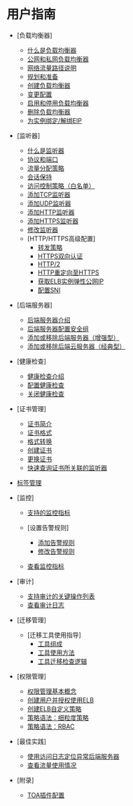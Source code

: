 # 用户指南

-   [负载均衡器]
    -   [什么是负载均衡器](什么是负载均衡器.md)
    -   [公网和私网负载均衡器](公网和私网负载均衡器.md)
    -   [网络流量路径说明](网络流量路径说明.md)
    -   [规划和准备](规划和准备.md)
    -   [创建负载均衡器](创建负载均衡器.md)
    -   [变更配置](变更配置.md)
    -   [启用和停用负载均衡器](启用和停用负载均衡器.md)
    -   [删除负载均衡器](删除负载均衡器.md)
    -   [为实例绑定/解绑EIP](为实例绑定-解绑EIP.md)

-   [监听器]
    -   [什么是监听器](什么是监听器.md)
    -   [协议和端口](协议和端口.md)
    -   [流量分配策略](流量分配策略.md)
    -   [会话保持](会话保持.md)
    -   [访问控制策略（白名单）](访问控制策略（白名单）.md)
    -   [添加TCP监听器](添加TCP监听器.md)
    -   [添加UDP监听器](添加UDP监听器.md)
    -   [添加HTTP监听器](添加HTTP监听器.md)
    -   [添加HTTPS监听器](添加HTTPS监听器.md)
    -   [修改监听器](修改监听器.md)
    -   [HTTP/HTTPS高级配置]
        -   [转发策略](转发策略.md)
        -   [HTTPS双向认证](HTTPS双向认证.md)
        -   [HTTP/2](HTTP-2.md)
        -   [HTTP重定向至HTTPS](HTTP重定向至HTTPS.md)
        -   [获取ELB实例弹性公网IP](获取ELB实例弹性公网IP.md)
        -   [配置SNI](配置SNI.md)


-   [后端服务器]
    -   [后端服务器介绍](后端服务器介绍.md)
    -   [后端服务器配置安全组](后端服务器配置安全组.md)
    -   [添加或移除后端服务器（增强型）](添加或移除后端服务器（增强型）.md)
    -   [添加或移除后端云服务器（经典型）](添加或移除后端云服务器（经典型）.md)

-   [健康检查]
    -   [健康检查介绍](健康检查介绍.md)
    -   [配置健康检查](配置健康检查.md)
    -   [关闭健康检查](关闭健康检查.md)

-   [证书管理]
    -   [证书简介](证书简介.md)
    -   [证书格式](证书格式.md)
    -   [格式转换](格式转换.md)
    -   [创建证书](创建证书.md)
    -   [更换证书](更换证书.md)
    -   [快速查询证书所关联的监听器](快速查询证书所关联的监听器.md)

-   [标签管理](标签管理.md)
-   [监控]
    -   [支持的监控指标](支持的监控指标.md)
    -   [设置告警规则]
        -   [添加告警规则](添加告警规则.md)
        -   [修改告警规则](修改告警规则.md)

    -   [查看监控指标](查看监控指标.md)

-   [审计]
    -   [支持审计的关键操作列表](支持审计的关键操作列表.md)
    -   [查看审计日志](查看审计日志.md)

-   [迁移管理]
    -   [迁移工具使用指导]
        -   [工具组成](工具组成.md)
        -   [工具使用方法](工具使用方法.md)
        -   [工具迁移检查逻辑](工具迁移检查逻辑.md)


-   [权限管理]
    -   [权限管理基本概念](权限管理基本概念.md)
    -   [创建用户并授权使用ELB](创建用户并授权使用ELB.md)
    -   [创建ELB自定义策略](创建ELB自定义策略.md)
    -   [策略语法：细粒度策略](策略语法-细粒度策略.md)
    -   [策略语法：RBAC](策略语法-RBAC.md)

-   [最佳实践]
    -   [使用访问日志定位异常后端服务器](使用访问日志定位异常后端服务器.md)
    -   [查看流量使用情况](查看流量使用情况.md)
-   [附录]
    -   [TOA插件配置](TOA插件配置.md)



